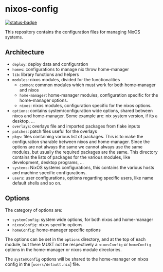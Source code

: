 # nixos-config

[![status-badge](https://ci.k.joshuachp.dev/api/badges/1/status.svg)](https://ci.k.joshuachp.dev/repos/1)

This repository contains the configuration files for managing NixOS systems.

## Architecture

- `deploy`: deploy data and configuration
- `homes`: configurations to manage nix throw home-manager
- `lib`: library functions and helpers
- `modules`: nixos modules, divided for the functionalities
  - `common`: common modules which must work for both home-manager and nixos
  - `home-manager`: home-manager modules, configuration specific for the
    home-manager options.
  - `nixos`: nixos modules, configuration specific for the nixos options.
- `options`: contains system/configuration wide options, shared between nixos
  and home-manager. Some example are: nix system version, if its a desktop, ...
- `overlays`: overlays file and imported packages from flake inputs
- `patches`: patch files useful for the overlays
- `pkgs`: files containing various list of packages. This is to make the
  configuration sharable between nixos and home-manager. Since the options are
  not always the same we cannot always use the same modules, but usually the
  required packages are the same. This directory contains the lists of packages
  for the various modules, like development, desktop programs, ...
- `systems`: NixOS systems configurations, this contains the various hosts and
  machine specific configurations.
- `users`: user configurations, options regarding specific users, like name
  default shells and so on.

## Options

The category of options are:

- `systemConfig`: system wide options, for both nixos and home-manager
- `nixosConfig`: nixos specific options
- `homeConfig`: home-manager specific options

The options can be set in the `options` directory, and at the top of each
module, but there MUST not be respectively a `nixosConfig` or `homeConfig`
options in the home-manager or nixos module directories.

The `systemConfig` options will be shared to the home-manager on nixos config in
the [`users/default.nix`] file.
